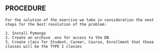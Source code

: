 ## PROCEDURE 

    For the solution of the exercise we take in consideration the next steps for the best resolution of the problem:
    
    1. Install Pymongo
    2. Create an archive .env for access to the DB
    3. Create class for Student, Career, Course, Enrollment that those classes will be the TYPE I classes